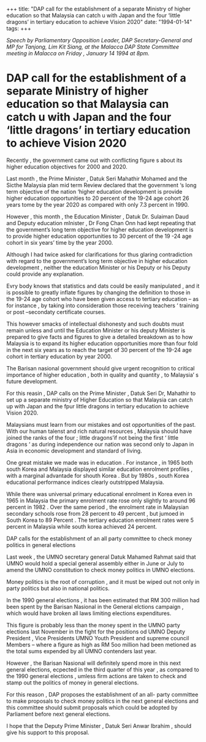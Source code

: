 +++ 
title: "DAP call for the establishment of a  separate Ministry of higher education so that Malaysia can catch u with Japan and the four ‘little dragons’ in tertiary education to achieve Vision 2020"
date: "1994-01-14"
tags:
+++

_Speech by Parliamentary Opposition Leader, DAP Secretary-General and MP for Tanjong, Lim Kit Siang, at the Malacca DAP State Committee meeting in Malacca  on Friday  , January 14  1994 at 8pm._

# DAP call for the establishment of a  separate Ministry of higher education so that Malaysia can catch u with Japan and the four ‘little dragons’ in tertiary education to achieve Vision 2020

Recently , the government came out with conflicting figure s about its higher education objectives for 2000 and 2020.</u>

Last month , the Prime Minister , Datuk Seri Mahathir Mohamed and the Sicthe Malaysia plan mid term Review declared that the government ‘s long term objective of the nation ‘higher education development is provide higher education opportunities to 20 percent of the 19-24 age cohort 26 years tome by the year 2020 as compared with only 7.3 percent in 1990.

However , this month , the  Education Minister , Datuk Dr. Sulaiman Daud and Deputy education mInister , Dr Fong Chan Onn had kept repeating that the government’s long term objective for higher education development is to provide higher education opportunities to 30 percent of the 19 -24 age cohort in six years’ time by the year 2000.

Although I had twice asked for clarifications for thus glaring contradiction with regard to the government’s long term objective in higher education development , neither the education Minister or his Deputy or his Deputy could provide any explanation.

Evry body knows that statistics and dats could be easily manipulated , and it is possible to greatly inflate figures by changing the definition to those in the 19-24 age cohort who have been given access to tertiary education – as for instance , by taking into consideration those receiving teachers ‘ training or post –secondaty certificate courses.

This however smacks of intellectual dishonesty and such doubts must remain unless and until the Education Minister or his deputy Minister is prepared to give facts and figures to give a detailed breakdown as to how Malaysia is to expand its higher education opportunities more than four fold in the next six years as to reach the target of 30 percent of the 19-24 age cohort in tertiary education by year 2000.

The Barisan nasional government should give urgent recognition to critical importance of higher education , both in quality and quantity , to Malaysia’ s future development.

For this reasin , DAP calls on the Prime Minister , Datuk Seri Dr, Mahathir to set up a separate ministry of Higher Education so that Malaysia can catch up with Japan and the fpur little dragons in tertiary education to achieve Vision 2020. 

Malaysians must learn from our mistakes and ost opportunities of the past. With our human talenst and rich natural resources , Malaysia should have joined the ranks of the four ; little dragons’if not being the first ‘ little dragons ‘ as during independence our nation was second only to Japan in Asia in economic development and standard of living.

One great mistake we made was in education . For instance , in 1965 both south Korea and Malaysia displayed similar education enrolment profiles , with a marginal advantade for shouth Korea . But by 1980s , south Korea educational performance indices clearly outstripped Malaysia.

While there was universal primary educational enrolment in Korea even in 1965 in Malaysia the primary enrolment rate rose only slightly to around 96 percent in 1982 . Over the same period , the enrolment rate in Malaysian secondary schools rose from 28 percent to 49 percent , but jumoed in South Korea to 89 Percent . The tertiary education enrolment rates were 5 percent in Malaysia while south korea achieved 24 percent.

DAP calls for the establishment of an all party committee to check money politics in general elections

Last week , the UMNO secretary general Datuk Mahamed Rahmat said that UMNO would hold a special general assembly either in June or July to amend the UMNO constitution to check money politics in UMNO elections.

Money politics is the root of corruption , and it must be wiped out not only in party politics but also in national politics.

In the 1990 general elections , it has been estimated that RM 300 million had been spent by the Barisan Nasional in the General elctions campaign , which would have broken all laws limiting elections expenditures.

This figure is probably less than the money spent in the UMNO party elections last November in the fight for the positions od UMNO Deputy President , Vice Presidents UMNO Youth President and supreme council Members – where a figure as high as RM 5oo million had been metioned as the total sums expended by all UMNO contenders last year.

However , the Barisan Nasional will definitely spend more in this next general elections, ecpected in the third quarter of this year , as compared to the 1990 general elections , umless firm actions are taken to check and stamp out the politics of money in general elections.

For this reason , DAP proposes the establishment of an all- party committee to make proposals to check money politics in the next general elections and this committee should submit proposals which could be adopted by Parliament before next general elections.

I hope that the Deputy Prime Minister , Datuk Seri Anwar Ibrahim , should give his support to this proposal. 
 
